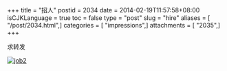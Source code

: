 +++
title = "招人"
postid = 2034
date = 2014-02-19T11:57:58+08:00
isCJKLanguage = true
toc = false
type = "post"
slug = "hire"
aliases = [ "/post/2034.html",]
categories = [ "impressions",]
attachments = [ "2035",]
+++


求转发

<!-- /uploads/2014/02/job2.jpg -->

[![job2](http://file.zengrong.net/blog/job2.jpg)](http://file.zengrong.net/blog/job2.jpg)

